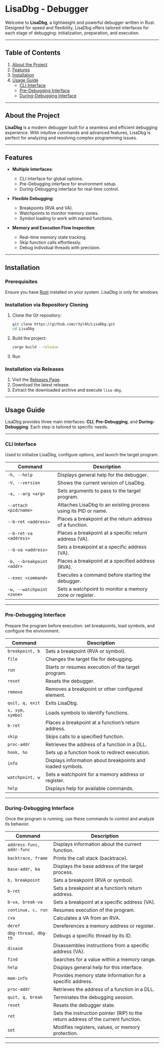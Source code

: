 # LisaDbg - Debugger

Welcome to **LisaDbg**, a lightweight and powerful debugger written in Rust. Designed for speed and flexibility, LisaDbg offers tailored interfaces for each stage of debugging: initialization, preparation, and execution.

---

## Table of Contents

1. [About the Project](#about-the-project)  
2. [Features](#features)  
3. [Installation](#installation)  
4. [Usage Guide](#usage-guide)  
   - [CLI Interface](#cli-interface)  
   - [Pre-Debugging Interface](#pre-debugging-interface)  
   - [During-Debugging Interface](#during-debugging-interface)  

---

## About the Project

**LisaDbg** is a modern debugger built for a seamless and efficient debugging experience. With intuitive commands and advanced features, LisaDbg is perfect for analyzing and resolving complex programming issues.

---

## Features

- **Multiple Interfaces**:  
  - CLI interface for global options.  
  - Pre-Debugging interface for environment setup.  
  - During-Debugging interface for real-time control.  

- **Flexible Debugging**:  
  - Breakpoints (RVA and VA).  
  - Watchpoints to monitor memory zones.  
  - Symbol loading to work with named functions.  

- **Memory and Execution Flow Inspection**:  
  - Real-time memory state tracking.  
  - Skip function calls effortlessly.  
  - Debug individual threads with precision.  

---

## Installation

### Prerequisites

Ensure you have [Rust](https://rustup.rs/) installed on your system. LisaDbg is only for windows

### Installation via Repository Cloning

1. Clone the Git repository:  
   ```bash
   git clone https://github.com/r3yl4h/LisaDbg.git
   cd LisaDbg
   ```

2. Build the project:  
   ```bash
   cargo build --release
   ```

3. Run

### Installation via Releases

1. Visit the [Releases Page](https:/r3yl4h/LisaDbg/releases).  
2. Download the latest release.  
3. Extract the downloaded archive and execute `lisa-dbg`.

---

## Usage Guide

LisaDbg provides three main interfaces: **CLI**, **Pre-Debugging**, and **During-Debugging**. Each step is tailored to specific needs.

---

### CLI Interface

Used to initialize LisaDbg, configure options, and launch the target program.  

| **Command**               | **Description**                                                                  |
|---------------------------|----------------------------------------------------------------------------------|
| `-h, --help`              | Displays general help for the debugger.                                          |
| `-V, --version`           | Shows the current version of LisaDbg.                                            |
| `-a, --arg <arg>`         | Sets arguments to pass to the target program.                                    |
| `--attach <pid/name>`     | Attaches LisaDbg to an existing process using its PID or name.                   |
| `--b-ret <address>`       | Places a breakpoint at the return address of a function.                         |
| `--b-ret-va <address>`    | Places a breakpoint at a specific return address (VA).                           |
| `--b-va <address>`        | Sets a breakpoint at a specific address (VA).                                    |
| `-b, --breakpoint <addr>` | Places a breakpoint at a specified address (RVA).                                |
| `--exec <command>`        | Executes a command before starting the debugger.                                 |
| `-w, --watchpoint <zone>` | Sets a watchpoint to monitor a memory zone or register.                          |

---

### Pre-Debugging Interface

Prepare the program before execution: set breakpoints, load symbols, and configure the environment.  

| **Command**               | **Description**                                                                  |
|---------------------------|----------------------------------------------------------------------------------|
| `breakpoint, b`           | Sets a breakpoint (RVA or symbol).                                               |
| `file`                    | Changes the target file for debugging.                                           |
| `run`                     | Starts or resumes execution of the target program.                               |
| `reset`                   | Resets the debugger.                                                             |
| `remove`                  | Removes a breakpoint or other configured element.                                |
| `quit, q, exit`           | Exits LisaDbg.                                                                   |
| `s, sym, symbol`          | Loads symbols to identify functions.                                             |
| `b-ret`                   | Places a breakpoint at a function’s return address.                              |
| `skip`                    | Skips calls to a specified function.                                             |
| `proc-addr`               | Retrieves the address of a function in a DLL.                                    |
| `hook, ho`                | Sets up a function hook to redirect execution.                                   |
| `info`                    | Displays information about breakpoints and loaded symbols.                       |
| `watchpoint, w`           | Sets a watchpoint for a memory address or register.                              |
| `help`                    | Displays help for available commands.                                            |

---

### During-Debugging Interface

Once the program is running, use these commands to control and analyze its behavior.  

| **Command**               | **Description**                                                                  |
|---------------------------|----------------------------------------------------------------------------------|
| `address-func, addr-func` | Displays information about the current function.                                 |
| `backtrace, frame`        | Prints the call stack (backtrace).                                               |
| `base-addr, ba`           | Displays the base address of the target process.                                 |
| `b, breakpoint`           | Sets a breakpoint (RVA or symbol).                                               |
| `b-ret`                   | Sets a breakpoint at a function’s return address.                                |
| `b-va, break-va`          | Sets a breakpoint at a specific address (VA).                                    |
| `continue, c, run`        | Resumes execution of the program.                                                |
| `cva`                     | Calculates a VA from an RVA.                                                     |
| `deref`                   | Dereferences a memory address or register.                                       |
| `dbg-thread, dbg-th`      | Debugs a specific thread by its ID.                                              |
| `disasm`                  | Disassembles instructions from a specific address (VA).                          |
| `find`                    | Searches for a value within a memory range.                                      |
| `help`                    | Displays general help for this interface.                                        |
| `mem-info`                | Provides memory state information for a specific address.                        |
| `proc-addr`               | Retrieves the address of a function in a DLL.                                    |
| `quit, q, break`          | Terminates the debugging session.                                                |
| `reset`                   | Resets the debugger state.                                                       |
| `ret`                     | Sets the instruction pointer (RIP) to the return address of the current function.|
| `set`                     | Modifies registers, values, or memory protection.                                |

---
